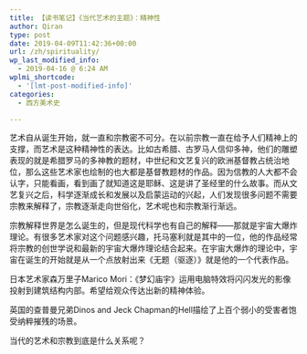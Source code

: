 ```yaml
---
title: 【读书笔记】《当代艺术的主题》：精神性
author: Qiran
type: post
date: 2019-04-09T11:42:36+00:00
url: /zh/spirituality/
wp_last_modified_info:
  - 2019-04-16 @ 6:24 AM
wplmi_shortcode:
  - '[lmt-post-modified-info]'
categories:
  - 西方美术史

---
```

艺术自从诞生开始，就一直和宗教密不可分。在以前宗教一直在给予人们精神上的支撑，而艺术是这种精神性的表达。比如古希腊、古罗马人信仰多神，他们的雕塑表现的就是希腊罗马的多神教的题材，中世纪和文艺复兴的欧洲基督教占统治地位，那么这些艺术家也绘制的也大都是基督教题材的作品。因为信教的人大都不会认字，只能看画，看到画了就知道这是耶稣、这是讲了圣经里的什么故事。而从文艺复兴之后，科学逐渐成长和发展以及启蒙运动的兴起，人们发现很多问题不需要宗教来解释了，宗教逐渐走向世俗化，艺术呢也和宗教渐行渐远。

宗教解释世界是怎么诞生的，但是现代科学也有自己的解释——那就是宇宙大爆炸理论。有很多艺术家对这个问题感兴趣，托马塞利就是其中的一位，他的作品经常将宗教的创世学说和最新的宇宙大爆炸理论结合起来。在宇宙大爆炸的理论中，宇宙在诞生的开始就是从一个点放射出来《无题（驱逐）》就是他的一个代表作品。

日本艺术家森万里子Marico Mori：《梦幻庙宇》运用电脑特效将闪闪发光的影像投射到建筑结构内部。希望给观众传达出新的精神体验。

英国的查普曼兄弟Dinos and Jeck Chapman的Hell描绘了上百个弱小的受害者饱受纳粹摧残的场景。

当代的艺术和宗教到底是什么关系呢？